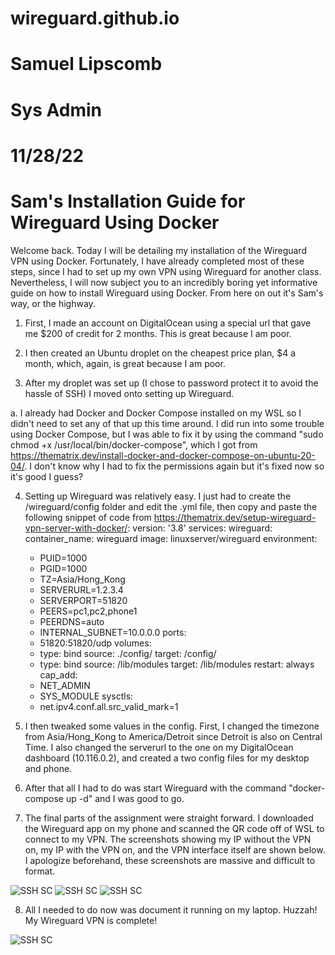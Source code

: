 # wireguard.github.io
# Samuel Lipscomb
# Sys Admin
# 11/28/22
# Sam's Installation Guide for Wireguard Using Docker

Welcome back. Today I will be detailing my installation of the Wireguard VPN using Docker. Fortunately, I have already completed most of these steps, since I had to set up my own VPN using Wireguard for another class. Nevertheless, I will now subject you to an incredibly boring yet informative guide on how to install Wireguard using Docker. From here on out it's Sam's way, or the highway.

1. First, I made an account on DigitalOcean using a special url that gave me $200 of credit for 2 months. This is great because I am poor.

2. I then created an Ubuntu droplet on the cheapest price plan, $4 a month, which, again, is great because I am poor.

3. After my droplet was set up (I chose to password protect it to avoid the hassle of SSH) I moved onto setting up Wireguard.
  
  a. I already had Docker and Docker Compose installed on my WSL so I didn't need to set any of that up this time around. I did run into some trouble using Docker Compose, but I was able to fix it by using the command "sudo chmod +x /usr/local/bin/docker-compose", which I got from https://thematrix.dev/install-docker-and-docker-compose-on-ubuntu-20-04/. I don't know why I had to fix the permissions again but it's fixed now so it's good I guess?
  
4. Setting up Wireguard was relatively easy. I just had to create the /wireguard/config folder and edit the .yml file, then copy and paste the following snippet of code from https://thematrix.dev/setup-wireguard-vpn-server-with-docker/:
version: '3.8'
services:
  wireguard:
    container_name: wireguard
    image: linuxserver/wireguard
    environment:
      - PUID=1000
      - PGID=1000
      - TZ=Asia/Hong_Kong
      - SERVERURL=1.2.3.4
      - SERVERPORT=51820
      - PEERS=pc1,pc2,phone1
      - PEERDNS=auto
      - INTERNAL_SUBNET=10.0.0.0
    ports:
      - 51820:51820/udp
    volumes:
      - type: bind
        source: ./config/
        target: /config/
      - type: bind
        source: /lib/modules
        target: /lib/modules
    restart: always
    cap_add:
      - NET_ADMIN
      - SYS_MODULE
    sysctls:
      - net.ipv4.conf.all.src_valid_mark=1

5. I then tweaked some values in the config. First, I changed the timezone from Asia/Hong_Kong to America/Detroit since Detroit is also on Central Time. I also changed the serverurl to the one on my DigitalOcean dashboard (10.116.0.2), and created a two config files for my desktop and phone.

6. After that all I had to do was start Wireguard with the command "docker-compose up -d" and I was good to go.

7. The final parts of the assignment were straight forward. I downloaded the Wireguard app on my phone and scanned the QR code off of WSL to connect to my VPN. The screenshots showing my IP without the VPN on, my IP with the VPN on, and the VPN interface itself are shown below. I apologize beforehand, these screenshots are massive and difficult to format.

![SSH SC](docs/assets/wireguard_no_vpn.jpg)
![SSH SC](docs/assets/wireguard_with_vpn.jpg)
![SSH SC](docs/assets/wireguard_phone_interface.jpg)

8. All I needed to do now was document it running on my laptop. Huzzah! My Wireguard VPN is complete!

![SSH SC](docs/assets/wireguard_laptop.png)
